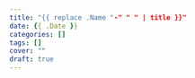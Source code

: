 ```yaml
---
title: "{{ replace .Name "-" " " | title }}"
date: {{ .Date }}
categories: []
tags: []
cover: ""
draft: true
---
```


<script src="https://utteranc.es/client.js"
        repo="coshua/blog-comments"
        issue-term="pathname"
        theme="github-light"
        crossorigin="anonymous"
        async>
</script>
